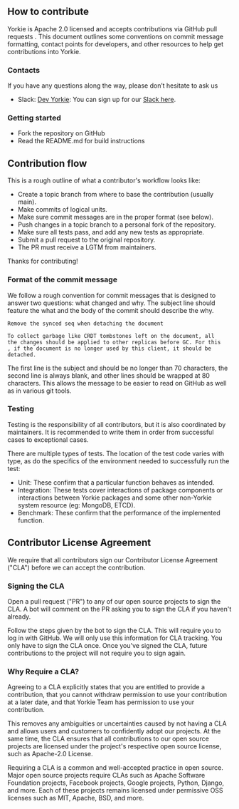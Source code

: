 ## How to contribute

Yorkie is Apache 2.0 licensed and accepts contributions via GitHub pull requests
. This document outlines some conventions on commit message formatting,
contact points for developers, and other resources to help get contributions
into Yorkie.

### Contacts

If you have any questions along the way, please don’t hesitate to ask us
- Slack: [Dev Yorkie](https://dev-yorkie.slack.com/): You can sign up for our
 [Slack here](https://communityinviter.com/apps/dev-yorkie/yorkie).

### Getting started

- Fork the repository on GitHub
- Read the README.md for build instructions

## Contribution flow

This is a rough outline of what a contributor's workflow looks like:

- Create a topic branch from where to base the contribution (usually main).
- Make commits of logical units.
- Make sure commit messages are in the proper format (see below).
- Push changes in a topic branch to a personal fork of the repository.
- Make sure all tests pass, and add any new tests as appropriate.
- Submit a pull request to the original repository.
- The PR must receive a LGTM from maintainers.

Thanks for contributing!

### Format of the commit message

We follow a rough convention for commit messages that is designed to answer two
questions: what changed and why. The subject line should feature the what and
the body of the commit should describe the why.

```
Remove the synced seq when detaching the document

To collect garbage like CRDT tombstones left on the document, all
the changes should be applied to other replicas before GC. For this
, if the document is no longer used by this client, it should be
detached.
```

The first line is the subject and should be no longer than 70 characters, the
second line is always blank, and other lines should be wrapped at 80 characters.
This allows the message to be easier to read on GitHub as well as in various git
tools.

### Testing

Testing is the responsibility of all contributors, but it is also coordinated by
maintainers. It is recommended to write them in order from successful cases to
exceptional cases.

There are multiple types of tests. The location of the test code varies with
type, as do the specifics of the environment needed to successfully run the test:

- Unit: These confirm that a particular function behaves as intended. 
- Integration: These tests cover interactions of package components or
 interactions between Yorkie packages and some other non-Yorkie system resource
  (eg: MongoDB, ETCD).
- Benchmark: These confirm that the performance of the implemented function.  

## Contributor License Agreement

We require that all contributors sign our Contributor License Agreement ("CLA") before we can accept the contribution.

### Signing the CLA

Open a pull request ("PR") to any of our open source projects to sign the CLA. A bot will comment on the PR asking you to sign the CLA if you haven't already.

Follow the steps given by the bot to sign the CLA. This will require you to log in with GitHub. We will only use this information for CLA tracking. You only have to sign the CLA once. Once you've signed the CLA, future contributions to the project will not require you to sign again.

### Why Require a CLA?

Agreeing to a CLA explicitly states that you are entitled to provide a contribution, that you cannot withdraw permission to use your contribution at a later date, and that Yorkie Team has permission to use your contribution.

This removes any ambiguities or uncertainties caused by not having a CLA and allows users and customers to confidently adopt our projects. At the same time, the CLA ensures that all contributions to our open source projects are licensed under the project's respective open source license, such as Apache-2.0 License.

Requiring a CLA is a common and well-accepted practice in open source. Major open source projects require CLAs such as Apache Software Foundation projects, Facebook projects, Google projects, Python, Django, and more. Each of these projects remains licensed under permissive OSS licenses such as MIT, Apache, BSD, and more.
